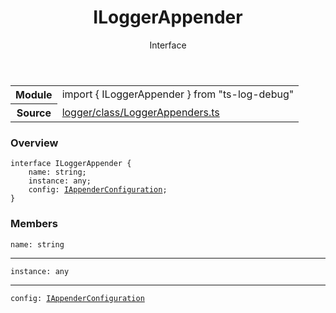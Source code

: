 <header class="symbol-info-header">    <h1 id="iloggerappender">ILoggerAppender</h1>    <label class="symbol-info-type-label interface">Interface</label>      </header>
<section class="symbol-info">      <table class="is-full-width">        <tbody>        <tr>          <th>Module</th>          <td>            <div class="lang-typescript">                <span class="token keyword">import</span> { ILoggerAppender }                 <span class="token keyword">from</span>                 <span class="token string">"ts-log-debug"</span>                            </div>          </td>        </tr>        <tr>          <th>Source</th>          <td>            <a href="https://github.com/romakita/log-debug/blob/v4.0.3/src/logger/class/LoggerAppenders.ts#L0-L0">                logger/class/LoggerAppenders.ts            </a>        </td>        </tr>                </tbody>      </table>    </section>

### Overview

<pre><code class="typescript-lang"><span class="token keyword">interface</span> ILoggerAppender <span class="token punctuation">{</span>
    name<span class="token punctuation">:</span> <span class="token keyword">string</span><span class="token punctuation">;</span>
    instance<span class="token punctuation">:</span> <span class="token keyword">any</span><span class="token punctuation">;</span>
    config<span class="token punctuation">:</span> <a href="#api/common/appenders/iappenderconfiguration"><span class="token">IAppenderConfiguration</span></a><span class="token punctuation">;</span>
<span class="token punctuation">}</span></code></pre>

### Members

<div class="method-overview"><pre><code class="typescript-lang">name<span class="token punctuation">:</span> <span class="token keyword">string</span></code></pre></div>
<hr />
<div class="method-overview"><pre><code class="typescript-lang">instance<span class="token punctuation">:</span> <span class="token keyword">any</span></code></pre></div>
<hr />
<div class="method-overview"><pre><code class="typescript-lang">config<span class="token punctuation">:</span> <a href="#api/common/appenders/iappenderconfiguration"><span class="token">IAppenderConfiguration</span></a></code></pre></div>
